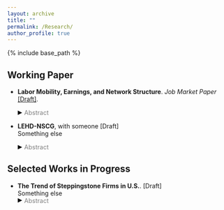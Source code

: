 ```yaml
---
layout: archive
title: ""
permalink: /Research/
author_profile: true
---
```


{% include base_path %}

## Working Paper

* __Labor Mobility, Earnings, and Network Structure__. _Job Market Paper_ [[Draft]](https://SteveShelnanMa.github.io/workingpaper/AKM.pdf).   
  <div class="toggle-abstract" onclick="toggleAbstract(event)">
    <div class="triangle-right"></div><span class="abstract-text">Abstract</span>
  </div>
  <div class="abstract-content" style="display:none;">
    <p>Here is the first abstract of the paper.</p>
  </div>

* __LEHD-NSCG__, with someone [Draft]  
  Something else  
  <div class="toggle-abstract" onclick="toggleAbstract(event)">
    <div class="triangle-right"></div><span class="abstract-text">Abstract</span>
  </div>
  <div class="abstract-content" style="display:none;">
    <p>Here is the abstract of the paper. This paper studies this and that using the data bla. I document that this and that and set a model to do this.</p>
  </div>

## Selected Works in Progress
* __The Trend of Steppingstone Firms in U.S.__. [Draft]  
  Something else  
  <div class="toggle-abstract" onclick="toggleAbstract(event)">
    <div class="triangle-right"></div><span class="abstract-text">Abstract</span>
  </div>
  <div class="abstract-content" style="display:none;">
    <p>Here is the abstract of this paper.</p>
  </div>

  
<style>
.toggle-abstract {
  cursor: pointer;
  display: flex;
  align-items: center;
}

.triangle-right {
  width: 0; 
  height: 0; 
  border-top: 5px solid transparent;
  border-bottom: 5px solid transparent; 
  border-left: 10px solid black; /* Adjust color */
}

.triangle-down {
  width: 0; 
  height: 0; 
  border-left: 5px solid transparent;
  border-right: 5px solid transparent;  
  border-top: 10px solid black; /* Adjust color */
}

.abstract-text {
  color: grey;
  margin-left: 5px;
}

.abstract-content {
  display: none;
  margin-top: 5px;
  /* Add any additional styling here */
}
</style>

<script>
document.addEventListener('DOMContentLoaded', (event) => {
  window.toggleAbstract = function(event) {
    event.preventDefault();
    var toggleContainer = event.target.closest('.toggle-abstract');
    var content = toggleContainer.nextElementSibling;
    var triangle = toggleContainer.querySelector('.triangle-right, .triangle-down');
    if (content.style.display === "none" || content.style.display === "") {
      content.style.display = "block";
      triangle.className = "triangle-down";
    } else {
      content.style.display = "none";
      triangle.className = "triangle-right";
    }
  }
});
</script>
